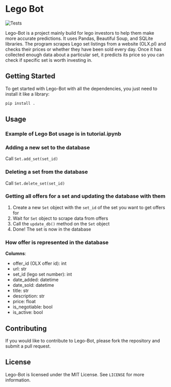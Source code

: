 # Lego Bot
![Tests](https://github.com/RabaDaba1/lego-bot/actions/workflows/tests.yml/badge.svg)

Lego-Bot is a project mainly build for lego investors to help them make more accurate predictions. It uses Pandas, Beautiful Soup, and SQLite libraries. The program scrapes Lego set listings from a website (OLX.pl) and checks their prices or whether they have been sold every day. Once it has collected enough data about a particular set, it predicts its price so you can check if specific set is worth investing in. 

## Getting Started

To get started with Lego-Bot with all the dependencies, you just need to install it like a library:
```python
pip install .
```

## Usage

### Example of Lego Bot usage is in tutorial.ipynb

### Adding a new set to the database
Call `Set.add_set(set_id)`

### Deleting a set from the database
Call `Set.delete_set(set_id)`

### Getting all offers for a set and updating the database with them
1. Create a new `Set` object with the `set_id` of the set you want to get offers for
2. Wait for `Set` object to scrape data from offers
3. Call the `update_db()` method on the `Set` object
4. Done! The set is now in the database

### How offer is represented in the database
**Columns**:
- offer_id (OLX offer id): int
- url: str
- set_id (lego set number): int
- date_added: datetime
- date_sold: datetime
- title: str
- description: str
- price: float
- is_negotiable: bool
- is_active: bool

## Contributing

If you would like to contribute to Lego-Bot, please fork the repository and submit a pull request.

## License

Lego-Bot is licensed under the MIT License. See `LICENSE` for more information.
